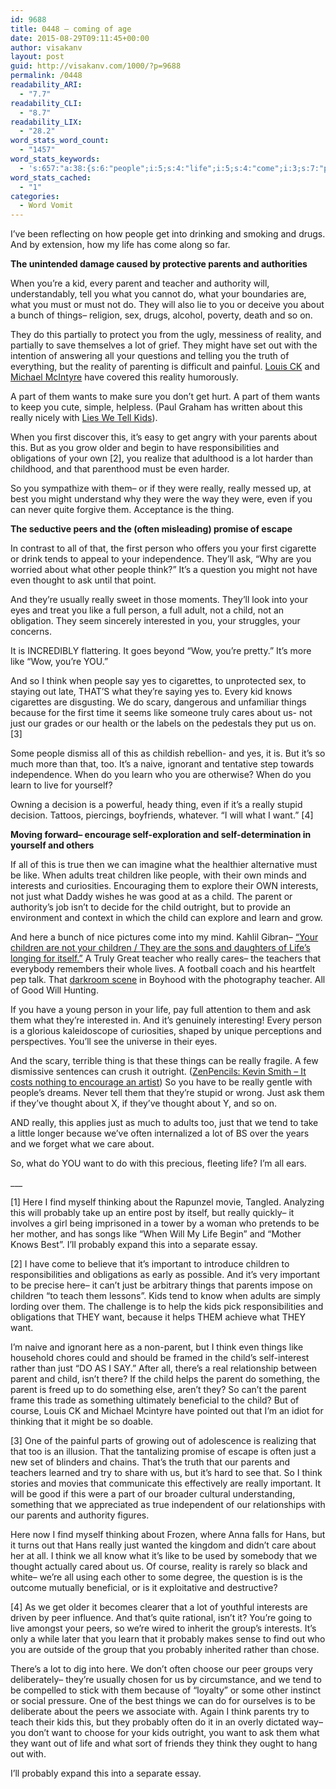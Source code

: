 ```yaml
---
id: 9688
title: 0448 – coming of age
date: 2015-08-29T09:11:45+00:00
author: visakanv
layout: post
guid: http://visakanv.com/1000/?p=9688
permalink: /0448
readability_ARI:
  - "7.7"
readability_CLI:
  - "8.7"
readability_LIX:
  - "28.2"
word_stats_word_count:
  - "1457"
word_stats_keywords:
  - 's:657:"a:38:{s:6:"people";i:5;s:4:"life";i:5;s:4:"come";i:3;s:7:"parents";i:6;s:6:"parent";i:7;s:7:"teacher";i:3;s:4:"tell";i:3;s:6:"things";i:6;s:7:"reality";i:4;s:4:"part";i:3;s:6:"really";i:12;s:4:"kids";i:5;s:16:"responsibilities";i:3;s:11:"obligations";i:3;s:4:"best";i:3;s:5:"thing";i:3;s:5:"peers";i:3;s:6:"person";i:4;s:5:"think";i:7;s:7:"thought";i:4;s:4:"like";i:8;s:4:"full";i:3;s:5:"child";i:7;s:7:"because";i:4;s:4:"just";i:9;s:5:"learn";i:4;s:4:"want";i:7;s:4:"self";i:3;s:6:"adults";i:3;s:8:"children";i:5;s:9:"interests";i:4;s:4:"good";i:3;s:8:"outright";i:3;s:4:"tend";i:3;s:4:"find";i:3;s:8:"thinking";i:3;s:8:"probably";i:6;s:9:"important";i:3;}";'
word_stats_cached:
  - "1"
categories:
  - Word Vomit
---
```

I&#8217;ve been reflecting on how people get into drinking and smoking and drugs. And by extension, how my life has come along so far.

**The unintended damage caused by protective parents and authorities**

When you&#8217;re a kid, every parent and teacher and authority will, understandably, tell you what you cannot do, what your boundaries are, what you must or must not do. They will also lie to you or deceive you about a bunch of things– religion, sex, drugs, alcohol, poverty, death and so on.

They do this partially to protect you from the ugly, messiness of reality, and partially to save themselves a lot of grief. They might have set out with the intention of answering all your questions and telling you the truth of everything, but the reality of parenting is difficult and painful. [Louis CK](https://www.youtube.com/watch?v=BJlV49RDlLE) and [Michael McIntyre](https://www.youtube.com/watch?v=uFQfylQ2Jgg) have covered this reality humorously.

A part of them wants to make sure you don&#8217;t get hurt. A part of them wants to keep you cute, simple, helpless. (Paul Graham has written about this really nicely with [Lies We Tell Kids](http://paulgraham.com/lies.html)).

When you first discover this, it&#8217;s easy to get angry with your parents about this. But as you grow older and begin to have responsibilities and obligations of your own [2], you realize that adulthood is a lot harder than childhood, and that parenthood must be even harder.

So you sympathize with them– or if they were really, really messed up, at best you might understand why they were the way they were, even if you can never quite forgive them. Acceptance is the thing.

**The seductive peers and the (often misleading) promise of escape**

In contrast to all of that, the first person who offers you your first cigarette or drink tends to appeal to your independence. They&#8217;ll ask, &#8220;Why are you worried about what other people think?&#8221; It&#8217;s a question you might not have even thought to ask until that point.

And they&#8217;re usually really sweet in those moments. They&#8217;ll look into your eyes and treat you like a full person, a full adult, not a child, not an obligation. They seem sincerely interested in you, your struggles, your concerns.

It is INCREDIBLY flattering. It goes beyond &#8220;Wow, you&#8217;re pretty.&#8221; It&#8217;s more like &#8220;Wow, you&#8217;re YOU.&#8221;

And so I think when people say yes to cigarettes, to unprotected sex, to staying out late, THAT&#8217;S what they&#8217;re saying yes to. Every kid knows cigarettes are disgusting. We do scary, dangerous and unfamiliar things because for the first time it seems like someone truly cares about us- not just our grades or our health or the labels on the pedestals they put us on. [3]

Some people dismiss all of this as childish rebellion- and yes, it is. But it&#8217;s so much more than that, too. It&#8217;s a naive, ignorant and tentative step towards independence. When do you learn who you are otherwise? When do you learn to live for yourself?

Owning a decision is a powerful, heady thing, even if it&#8217;s a really stupid decision. Tattoos, piercings, boyfriends, whatever. &#8220;I will what I want.&#8221; [4]

**Moving forward– encourage self-exploration and self-determination in yourself and others**

If all of this is true then we can imagine what the healthier alternative must be like. When adults treat children like people, with their own minds and interests and curiosities. Encouraging them to explore their OWN interests, not just what Daddy wishes he was good at as a child. The parent or authority&#8217;s job isn&#8217;t to decide for the child outright, but to provide an environment and context in which the child can explore and learn and grow.

And here a bunch of nice pictures come into my mind. Kahlil Gibran– [&#8220;Your children are not your children / They are the sons and daughters of Life&#8217;s longing for itself.&#8221;](http://www.katsandogz.com/onchildren.html) A Truly Great teacher who really cares– the teachers that everybody remembers their whole lives. A football coach and his heartfelt pep talk. That [darkroom scene](https://www.youtube.com/watch?v=V-QQLbqDSdk) in Boyhood with the photography teacher. All of Good Will Hunting.

If you have a young person in your life, pay full attention to them and ask them what they&#8217;re interested in. And it&#8217;s genuinely interesting! Every person is a glorious kaleidoscope of curiosities, shaped by unique perceptions and perspectives. You&#8217;ll see the universe in their eyes.

And the scary, terrible thing is that these things can be really fragile. A few dismissive sentences can crush it outright. ([ZenPencils: Kevin Smith – It costs nothing to encourage an artist](http://zenpencils.com/comic/kevinsmith/)) So you have to be really gentle with people&#8217;s dreams. Never tell them that they&#8217;re stupid or wrong. Just ask them if they&#8217;ve thought about X, if they&#8217;ve thought about Y, and so on.

AND really, this applies just as much to adults too, just that we tend to take a little longer because we&#8217;ve often internalized a lot of BS over the years and we forget what we care about.

So, what do YOU want to do with this precious, fleeting life? I&#8217;m all ears.

\___

[1] Here I find myself thinking about the Rapunzel movie, Tangled. Analyzing this will probably take up an entire post by itself, but really quickly– it involves a girl being imprisoned in a tower by a woman who pretends to be her mother, and has songs like &#8220;When Will My Life Begin&#8221; and &#8220;Mother Knows Best&#8221;. I&#8217;ll probably expand this into a separate essay.

[2] I have come to believe that it&#8217;s important to introduce children to responsibilities and obligations as early as possible. And it&#8217;s very important to be precise here– it can&#8217;t just be arbitrary things that parents impose on children &#8220;to teach them lessons&#8221;. Kids tend to know when adults are simply lording over them. The challenge is to help the kids pick responsibilities and obligations that THEY want, because it helps THEM achieve what THEY want.

I&#8217;m naive and ignorant here as a non-parent, but I think even things like household chores could and should be framed in the child&#8217;s self-interest rather than just &#8220;DO AS I SAY.&#8221; After all, there&#8217;s a real relationship between parent and child, isn&#8217;t there? If the child helps the parent do something, the parent is freed up to do something else, aren&#8217;t they? So can&#8217;t the parent frame this trade as something ultimately beneficial to the child? But of course, Louis CK and Michael Mcintyre have pointed out that I&#8217;m an idiot for thinking that it might be so doable.

[3] One of the painful parts of growing out of adolescence is realizing that that too is an illusion. That the tantalizing promise of escape is often just a new set of blinders and chains. That&#8217;s the truth that our parents and teachers learned and try to share with us, but it&#8217;s hard to see that. So I think stories and movies that communicate this effectively are really important. It will be good if this were a part of our broader cultural understanding, something that we appreciated as true independent of our relationships with our parents and authority figures.

Here now I find myself thinking about Frozen, where Anna falls for Hans, but it turns out that Hans really just wanted the kingdom and didn&#8217;t care about her at all. I think we all know what it&#8217;s like to be used by somebody that we thought actually cared about us. Of course, reality is rarely so black and white– we&#8217;re all using each other to some degree, the question is is the outcome mutually beneficial, or is it exploitative and destructive?

[4] As we get older it becomes clearer that a lot of youthful interests are driven by peer influence. And that&#8217;s quite rational, isn&#8217;t it? You&#8217;re going to live amongst your peers, so we&#8217;re wired to inherit the group&#8217;s interests. It&#8217;s only a while later that you learn that it probably makes sense to find out who you are outside of the group that you probably inherited rather than chose.

There&#8217;s a lot to dig into here. We don&#8217;t often choose our peer groups very deliberately– they&#8217;re usually chosen for us by circumstance, and we tend to be compelled to stick with them because of &#8220;loyalty&#8221; or some other instinct or social pressure. One of the best things we can do for ourselves is to be deliberate about the peers we associate with. Again I think parents try to teach their kids this, but they probably often do it in an overly dictated way– you don&#8217;t want to choose for your kids outright, you want to ask them what they want out of life and what sort of friends they think they ought to hang out with.

I&#8217;ll probably expand this into a separate essay.